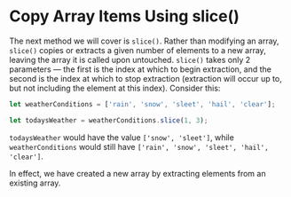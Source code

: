 # Copy Array Items Using slice()
The next method we will cover is ```slice()```. Rather than modifying an array, ```slice()``` copies or extracts a given number of elements to a new array, leaving the array it is called upon untouched. ```slice()``` takes only 2 parameters — the first is the index at which to begin extraction, and the second is the index at which to stop extraction (extraction will occur up to, but not including the element at this index). Consider this:
```javascript
let weatherConditions = ['rain', 'snow', 'sleet', 'hail', 'clear'];

let todaysWeather = weatherConditions.slice(1, 3);
```
```todaysWeather``` would have the value ```['snow', 'sleet']```, while ```weatherConditions``` would still have ```['rain', 'snow', 'sleet', 'hail', 'clear']```.

In effect, we have created a new array by extracting elements from an existing array.
